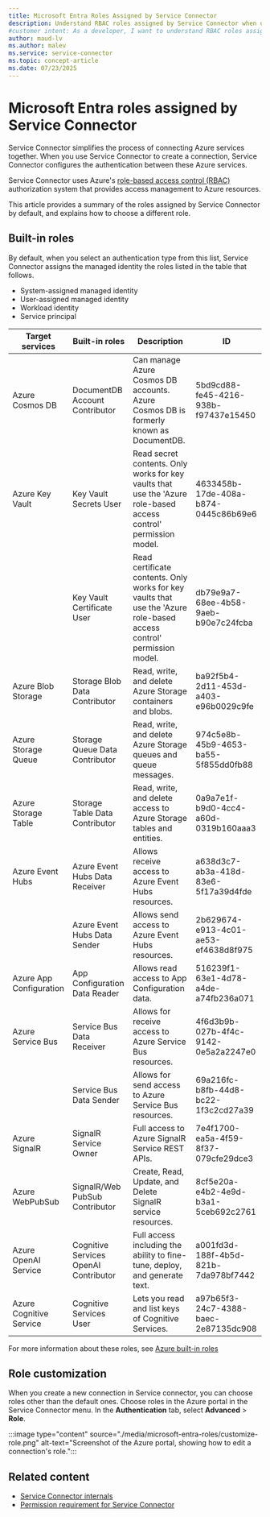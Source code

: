 ```yaml
---
title: Microsoft Entra Roles Assigned by Service Connector
description: Understand RBAC roles assigned by Service Connector when using a managed identity in Microsoft Azure.
#customer intent: As a developer, I want to understand RBAC roles assigned by Service Connector when using a managed identity, so that I can understand access permissions.
author: maud-lv
ms.author: malev
ms.service: service-connector
ms.topic: concept-article
ms.date: 07/23/2025
---
```

# Microsoft Entra roles assigned by Service Connector

Service Connector simplifies the process of connecting Azure services together. When you use Service Connector to create a connection, Service Connector configures the authentication between these Azure services.

Service Connector uses Azure's [role-based access control (RBAC)](../role-based-access-control/overview.md) authorization system that provides access management to Azure resources.

This article provides a summary of the roles assigned by Service Connector by default, and explains how to choose a different role.

## Built-in roles

By default, when you select an authentication type from this list, Service Connector assigns the managed identity the roles listed in the table that follows.

- System-assigned managed identity
- User-assigned managed identity
- Workload identity
- Service principal

| Target services         | Built-in roles                        | Description                                                                                                           | ID                                   |
|-------------------------|---------------------------------------|-----------------------------------------------------------------------------------------------------------------------|--------------------------------------|
| Azure Cosmos DB         | DocumentDB Account Contributor        | Can manage Azure Cosmos DB accounts. Azure Cosmos DB is formerly known as DocumentDB.                                 | 5bd9cd88-fe45-4216-938b-f97437e15450 |
| Azure Key Vault         | Key Vault Secrets User                | Read secret contents. Only works for key vaults that use the 'Azure role-based access control' permission model.      | 4633458b-17de-408a-b874-0445c86b69e6 |
|                         | Key Vault Certificate User            | Read certificate contents. Only works for key vaults that use the 'Azure role-based access control' permission model. | db79e9a7-68ee-4b58-9aeb-b90e7c24fcba |
| Azure Blob Storage      | Storage Blob Data Contributor         | Read, write, and delete Azure Storage containers and blobs.                                                           | ba92f5b4-2d11-453d-a403-e96b0029c9fe |
| Azure Storage Queue     | Storage Queue Data Contributor        | Read, write, and delete Azure Storage queues and queue messages.                                                      | 974c5e8b-45b9-4653-ba55-5f855dd0fb88 |
| Azure Storage Table     | Storage Table Data Contributor        | Read, write, and delete access to Azure Storage tables and entities.                                                  | 0a9a7e1f-b9d0-4cc4-a60d-0319b160aaa3 |
| Azure Event Hubs        | Azure Event Hubs Data Receiver        | Allows receive access to Azure Event Hubs resources.                                                                  | a638d3c7-ab3a-418d-83e6-5f17a39d4fde |
|                         | Azure Event Hubs Data Sender          | Allows send access to Azure Event Hubs resources.                                                                     | 2b629674-e913-4c01-ae53-ef4638d8f975 |
| Azure App Configuration | App Configuration Data Reader         | Allows read access to App Configuration data.                                                                         | 516239f1-63e1-4d78-a4de-a74fb236a071 |
| Azure Service Bus       | Service Bus Data Receiver             | Allows for receive access to Azure Service Bus resources.                                                             | 4f6d3b9b-027b-4f4c-9142-0e5a2a2247e0 |
|                         | Service Bus Data Sender               | Allows for send access to Azure Service Bus resources.                                                                | 69a216fc-b8fb-44d8-bc22-1f3c2cd27a39 |
| Azure SignalR           | SignalR Service Owner                 | Full access to Azure SignalR Service REST APIs.                                                                       | 7e4f1700-ea5a-4f59-8f37-079cfe29dce3 |
| Azure WebPubSub         | SignalR/Web PubSub Contributor        | Create, Read, Update, and Delete SignalR service resources.                                                           | 8cf5e20a-e4b2-4e9d-b3a1-5ceb692c2761 |
| Azure OpenAI Service    | Cognitive Services OpenAI Contributor | Full access including the ability to fine-tune, deploy, and generate text.                                            | a001fd3d-188f-4b5d-821b-7da978bf7442 |
| Azure Cognitive Service | Cognitive Services User               | Lets you read and list keys of Cognitive Services.                                                                    | a97b65f3-24c7-4388-baec-2e87135dc908 |

For more information about these roles, see [Azure built-in roles](../role-based-access-control/built-in-roles.md)

## Role customization

When you create a new connection in Service connector, you can choose roles other than the default ones. Choose roles in the Azure portal in the Service Connector menu. In the **Authentication** tab, select **Advanced** > **Role**.

:::image type="content" source="./media/microsoft-entra-roles/customize-role.png" alt-text="Screenshot of the Azure portal, showing how to edit a connection's role.":::

## Related content

- [Service Connector internals](./concept-service-connector-internals.md)
- [Permission requirement for Service Connector](./concept-permission.md)
